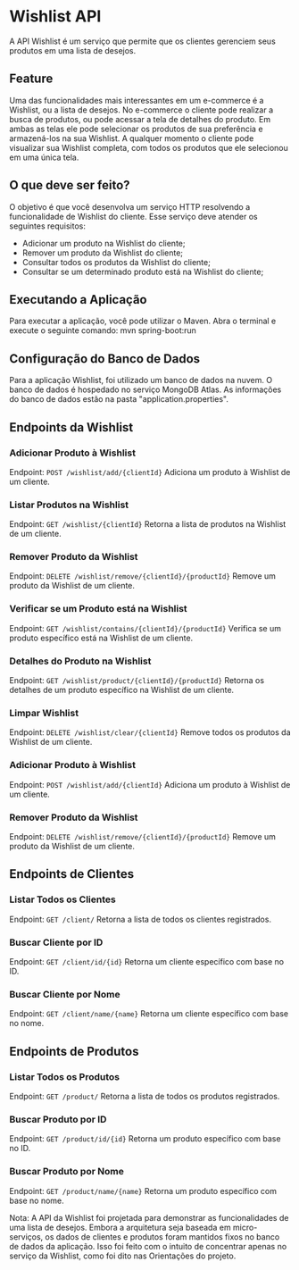 # Wishlist API

A API Wishlist é um serviço que permite que os clientes gerenciem seus produtos em uma lista de desejos.

## Feature

Uma das funcionalidades mais interessantes em um e-commerce é a Wishlist, ou a lista de desejos. No e-commerce o cliente pode 
realizar a busca de produtos, ou pode acessar a tela de detalhes do produto. Em ambas as telas ele pode selecionar os produtos 
de sua preferência e armazená-los na sua Wishlist. A qualquer momento o cliente pode visualizar sua Wishlist completa, com todos 
os produtos que ele selecionou em uma única tela.

## O que deve ser feito? 

O objetivo é que você desenvolva um serviço HTTP resolvendo a funcionalidade de Wishlist do cliente. Esse serviço deve atender 
os seguintes requisitos:
- Adicionar um produto na Wishlist do cliente;
- Remover um produto da Wishlist do cliente;
- Consultar todos os produtos da Wishlist do cliente;
- Consultar se um determinado produto está na Wishlist do cliente;

## Executando a Aplicação

Para executar a aplicação, você pode utilizar o Maven. Abra o terminal e execute o seguinte comando: mvn spring-boot:run

## Configuração do Banco de Dados

Para a aplicação Wishlist, foi utilizado um banco de dados na nuvem. O banco de dados é hospedado no serviço MongoDB Atlas. As
informações do banco de dados estão na pasta "application.properties".


## Endpoints da Wishlist

### Adicionar Produto à Wishlist

Endpoint: `POST /wishlist/add/{clientId}`
Adiciona um produto à Wishlist de um cliente.

### Listar Produtos na Wishlist

Endpoint: `GET /wishlist/{clientId}`
Retorna a lista de produtos na Wishlist de um cliente.

### Remover Produto da Wishlist

Endpoint: `DELETE /wishlist/remove/{clientId}/{productId}`
Remove um produto da Wishlist de um cliente.

### Verificar se um Produto está na Wishlist

Endpoint: `GET /wishlist/contains/{clientId}/{productId}`
Verifica se um produto específico está na Wishlist de um cliente.

### Detalhes do Produto na Wishlist

Endpoint: `GET /wishlist/product/{clientId}/{productId}`
Retorna os detalhes de um produto específico na Wishlist de um cliente.

### Limpar Wishlist

Endpoint: `DELETE /wishlist/clear/{clientId}`
Remove todos os produtos da Wishlist de um cliente.

### Adicionar Produto à Wishlist

Endpoint: `POST /wishlist/add/{clientId}`
Adiciona um produto à Wishlist de um cliente.

### Remover Produto da Wishlist

Endpoint: `DELETE /wishlist/remove/{clientId}/{productId}`
Remove um produto da Wishlist de um cliente.


## Endpoints de Clientes

### Listar Todos os Clientes

Endpoint: `GET /client/`
Retorna a lista de todos os clientes registrados.

### Buscar Cliente por ID

Endpoint: `GET /client/id/{id}`
Retorna um cliente específico com base no ID.

### Buscar Cliente por Nome

Endpoint: `GET /client/name/{name}`
Retorna um cliente específico com base no nome.


## Endpoints de Produtos

### Listar Todos os Produtos

Endpoint: `GET /product/`
Retorna a lista de todos os produtos registrados.

### Buscar Produto por ID

Endpoint: `GET /product/id/{id}`
Retorna um produto específico com base no ID.

### Buscar Produto por Nome

Endpoint: `GET /product/name/{name}`
Retorna um produto específico com base no nome.


Nota: A API da Wishlist foi projetada para demonstrar as funcionalidades de uma lista de desejos. Embora a arquitetura seja 
baseada em micro-serviços, os dados de clientes e produtos foram mantidos fixos no banco de dados da aplicação. Isso foi 
feito com o intuito de concentrar apenas no serviço da Wishlist, como foi dito nas Orientações do projeto.

